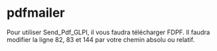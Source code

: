 # pdfmailer
Pour utiliser Send_Pdf_GLPI, il vous faudra télécharger FDPF.
Il faudra modifier la ligne 82, 83 et 144 par votre chemin absolu ou relatif.
